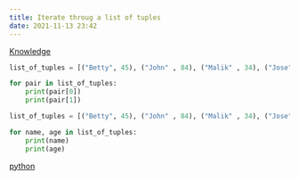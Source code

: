 ```yaml
---
title: Iterate throug a list of tuples
date: 2021-11-13 23:42
---
```


[Knowledge](Knowledge.md)

```python
list_of_tuples = [("Betty", 45), ("John" , 84), ("Malik" , 34), ("Jose" , 20)]

for pair in list_of_tuples:
    print(pair[0])
    print(pair[1])
```

```python
list_of_tuples = [("Betty", 45), ("John" , 84), ("Malik" , 34), ("Jose" , 20)]

for name, age in list_of_tuples:
    print(name)
    print(age)
```

[python](python.md)
